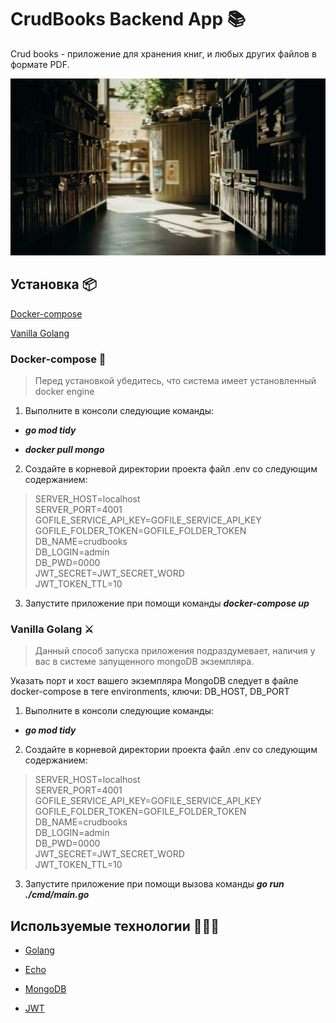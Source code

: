 CrudBooks Backend App 📚
=============================

Crud books - приложение для хранения книг, и любых других файлов в формате PDF.


![image](./image%20for%20readme.jpg)


Установка 📦
------------
[Docker-compose](#docker-compose)  

[Vanilla Golang](#vanilla-Golang)


### Docker-compose 🧃

> Перед установкой убедитесь, что система имеет установленный docker engine

1. Выполните в консоли следующие команды: 

- ***go mod tidy***

- ***docker pull mongo***

2. Создайте в корневой директории проекта файл .env со следующим содержанием: 

> SERVER_HOST=localhost  
> SERVER_PORT=4001  
> GOFILE_SERVICE_API_KEY=GOFILE_SERVICE_API_KEY  
> GOFILE_FOLDER_TOKEN=GOFILE_FOLDER_TOKEN  
> DB_NAME=crudbooks  
> DB_LOGIN=admin  
> DB_PWD=0000  
> JWT_SECRET=JWT_SECRET_WORD  
> JWT_TOKEN_TTL=10  


3. Запустите приложение при помощи команды ***docker-compose up***

### Vanilla Golang ⚔️

> Данный способ запуска приложения подраздумевает, наличия у вас в системе запущенного mongoDB экземпляра. 

Указать порт и хост вашего экземпляра MongoDB следует в файле docker-compose в теге environments, ключи: DB_HOST, DB_PORT

1. Выполните в консоли следующие команды: 

- ***go mod tidy***

2. Создайте в корневой директории проекта файл .env со следующим содержанием: 

> SERVER_HOST=localhost  
> SERVER_PORT=4001  
> GOFILE_SERVICE_API_KEY=GOFILE_SERVICE_API_KEY  
> GOFILE_FOLDER_TOKEN=GOFILE_FOLDER_TOKEN  
> DB_NAME=crudbooks  
> DB_LOGIN=admin  
> DB_PWD=0000  
> JWT_SECRET=JWT_SECRET_WORD  
> JWT_TOKEN_TTL=10  

3. Запустите приложение при помощи вызова команды ***go run ./cmd/main.go*** 

Используемые технологии 👨🏻‍💻
-----------

- [Golang](https://go.dev/)  

- [Echo](https://echo.labstack.com/)  

- [MongoDB](https://www.mongodb.com/)  

- [JWT](https://jwt.io/)  